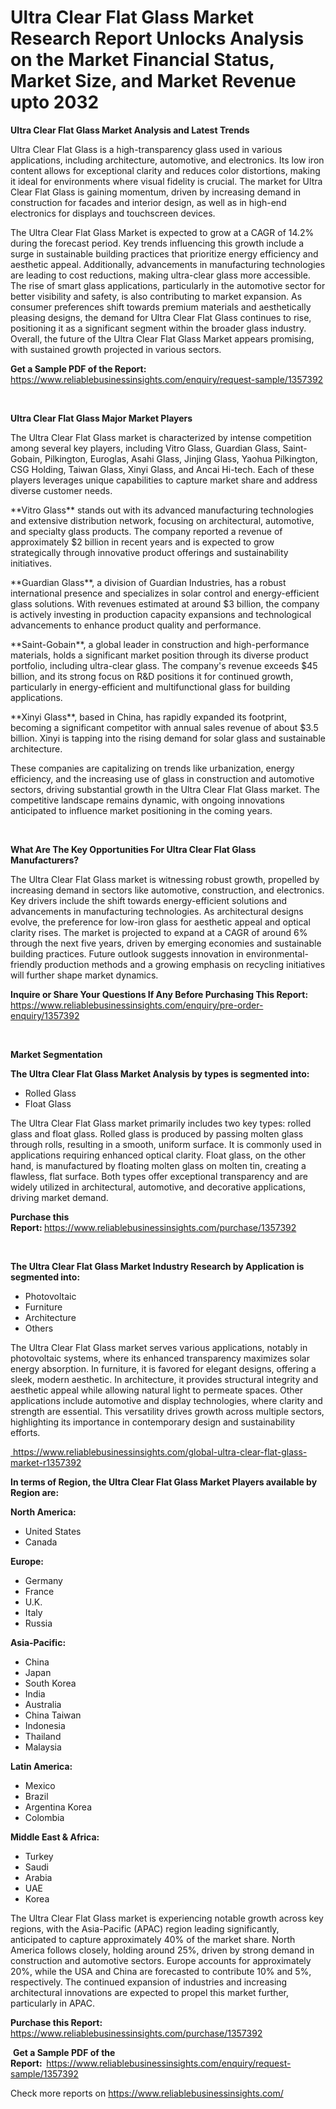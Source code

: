 <p><h1>Ultra Clear Flat Glass Market Research Report Unlocks Analysis on the Market Financial Status, Market Size, and Market Revenue upto 2032</h1></p><p><strong>Ultra Clear Flat Glass Market Analysis and Latest Trends</strong></p>
<p><p>Ultra Clear Flat Glass is a high-transparency glass used in various applications, including architecture, automotive, and electronics. Its low iron content allows for exceptional clarity and reduces color distortions, making it ideal for environments where visual fidelity is crucial. The market for Ultra Clear Flat Glass is gaining momentum, driven by increasing demand in construction for facades and interior design, as well as in high-end electronics for displays and touchscreen devices.</p><p>The Ultra Clear Flat Glass Market is expected to grow at a CAGR of 14.2% during the forecast period. Key trends influencing this growth include a surge in sustainable building practices that prioritize energy efficiency and aesthetic appeal. Additionally, advancements in manufacturing technologies are leading to cost reductions, making ultra-clear glass more accessible. The rise of smart glass applications, particularly in the automotive sector for better visibility and safety, is also contributing to market expansion. As consumer preferences shift towards premium materials and aesthetically pleasing designs, the demand for Ultra Clear Flat Glass continues to rise, positioning it as a significant segment within the broader glass industry. Overall, the future of the Ultra Clear Flat Glass Market appears promising, with sustained growth projected in various sectors.</p></p>
<p><strong>Get a Sample PDF of the Report:&nbsp;</strong> <a href="https://www.reliablebusinessinsights.com/enquiry/request-sample/1357392?utm_campaign=2774&utm_medium=2&utm_source=Github&utm_content=ia&utm_term=28022025&utm_id=ultra-clear-flat-glass">https://www.reliablebusinessinsights.com/enquiry/request-sample/1357392</a></p>
<p>&nbsp;</p>
<p><strong>Ultra Clear Flat Glass Major Market Players</strong></p>
<p><p>The Ultra Clear Flat Glass market is characterized by intense competition among several key players, including Vitro Glass, Guardian Glass, Saint-Gobain, Pilkington, Euroglas, Asahi Glass, Jinjing Glass, Yaohua Pilkington, CSG Holding, Taiwan Glass, Xinyi Glass, and Ancai Hi-tech. Each of these players leverages unique capabilities to capture market share and address diverse customer needs.</p><p>**Vitro Glass** stands out with its advanced manufacturing technologies and extensive distribution network, focusing on architectural, automotive, and specialty glass products. The company reported a revenue of approximately $2 billion in recent years and is expected to grow strategically through innovative product offerings and sustainability initiatives.</p><p>**Guardian Glass**, a division of Guardian Industries, has a robust international presence and specializes in solar control and energy-efficient glass solutions. With revenues estimated at around $3 billion, the company is actively investing in production capacity expansions and technological advancements to enhance product quality and performance.</p><p>**Saint-Gobain**, a global leader in construction and high-performance materials, holds a significant market position through its diverse product portfolio, including ultra-clear glass. The company's revenue exceeds $45 billion, and its strong focus on R&D positions it for continued growth, particularly in energy-efficient and multifunctional glass for building applications.</p><p>**Xinyi Glass**, based in China, has rapidly expanded its footprint, becoming a significant competitor with annual sales revenue of about $3.5 billion. Xinyi is tapping into the rising demand for solar glass and sustainable architecture.</p><p>These companies are capitalizing on trends like urbanization, energy efficiency, and the increasing use of glass in construction and automotive sectors, driving substantial growth in the Ultra Clear Flat Glass market. The competitive landscape remains dynamic, with ongoing innovations anticipated to influence market positioning in the coming years.</p></p>
<p>&nbsp;</p>
<p><strong>What Are The Key Opportunities For Ultra Clear Flat Glass Manufacturers?</strong></p>
<p><p>The Ultra Clear Flat Glass market is witnessing robust growth, propelled by increasing demand in sectors like automotive, construction, and electronics. Key drivers include the shift towards energy-efficient solutions and advancements in manufacturing technologies. As architectural designs evolve, the preference for low-iron glass for aesthetic appeal and optical clarity rises. The market is projected to expand at a CAGR of around 6% through the next five years, driven by emerging economies and sustainable building practices. Future outlook suggests innovation in environmental-friendly production methods and a growing emphasis on recycling initiatives will further shape market dynamics.</p></p>
<p><strong>Inquire or Share Your Questions If Any Before Purchasing This Report:</strong> <a href="https://www.reliablebusinessinsights.com/enquiry/pre-order-enquiry/1357392?utm_campaign=2774&utm_medium=2&utm_source=Github&utm_content=ia&utm_term=28022025&utm_id=ultra-clear-flat-glass">https://www.reliablebusinessinsights.com/enquiry/pre-order-enquiry/1357392</a></p>
<p>&nbsp;</p>
<p><strong>Market Segmentation</strong></p>
<p><strong>The Ultra Clear Flat Glass Market Analysis by types is segmented into:</strong></p>
<p><ul><li>Rolled Glass</li><li>Float Glass</li></ul></p>
<p><p>The Ultra Clear Flat Glass market primarily includes two key types: rolled glass and float glass. Rolled glass is produced by passing molten glass through rolls, resulting in a smooth, uniform surface. It is commonly used in applications requiring enhanced optical clarity. Float glass, on the other hand, is manufactured by floating molten glass on molten tin, creating a flawless, flat surface. Both types offer exceptional transparency and are widely utilized in architectural, automotive, and decorative applications, driving market demand.</p></p>
<p><strong>Purchase this Report:&nbsp;</strong><a href="https://www.reliablebusinessinsights.com/purchase/1357392?utm_campaign=2774&utm_medium=2&utm_source=Github&utm_content=ia&utm_term=28022025&utm_id=ultra-clear-flat-glass">https://www.reliablebusinessinsights.com/purchase/1357392</a></p>
<p>&nbsp;</p>
<p><strong>The Ultra Clear Flat Glass Market Industry Research by Application is segmented into:</strong></p>
<p><ul><li>Photovoltaic</li><li>Furniture</li><li>Architecture</li><li>Others</li></ul></p>
<p><p>The Ultra Clear Flat Glass market serves various applications, notably in photovoltaic systems, where its enhanced transparency maximizes solar energy absorption. In furniture, it is favored for elegant designs, offering a sleek, modern aesthetic. In architecture, it provides structural integrity and aesthetic appeal while allowing natural light to permeate spaces. Other applications include automotive and display technologies, where clarity and strength are essential. This versatility drives growth across multiple sectors, highlighting its importance in contemporary design and sustainability efforts.</p></p>
<p><a href="https://www.reliablebusinessinsights.com/global-ultra-clear-flat-glass-market-r1357392?utm_campaign=2774&utm_medium=2&utm_source=Github&utm_content=ia&utm_term=28022025&utm_id=ultra-clear-flat-glass">&nbsp;https://www.reliablebusinessinsights.com/global-ultra-clear-flat-glass-market-r1357392</a></p>
<p><strong>In terms of Region, the Ultra Clear Flat Glass Market Players available by Region are:</strong></p>
<p>
    <p> <strong> North America: </strong>
        <ul>
            <li>United States</li>
            <li>Canada</li>
        </ul>
        </p> 
    <p> <strong> Europe: </strong>
        <ul>
            <li>Germany</li>
            <li>France</li>
            <li>U.K.</li>
            <li>Italy</li>
            <li>Russia</li>
        </ul>
        </p> 
    <p> <strong> Asia-Pacific: </strong>
        <ul>
            <li>China</li>
            <li>Japan</li>
            <li>South Korea</li>
            <li>India</li>
            <li>Australia</li>
            <li>China Taiwan</li>
            <li>Indonesia</li>
            <li>Thailand</li>
            <li>Malaysia</li>
        </ul>
        </p> 
    <p> <strong> Latin America: </strong>
        <ul>
            <li>Mexico</li>
            <li>Brazil</li>
            <li>Argentina Korea</li>
            <li>Colombia</li>
        </ul>
        </p> 
    <p> <strong> Middle East & Africa: </strong>
        <ul>
            <li>Turkey</li>
            <li>Saudi</li>
            <li>Arabia</li>
            <li>UAE</li>
            <li>Korea</li>
        </ul>
    </p>
    </p>
<p><p>The Ultra Clear Flat Glass market is experiencing notable growth across key regions, with the Asia-Pacific (APAC) region leading significantly, anticipated to capture approximately 40% of the market share. North America follows closely, holding around 25%, driven by strong demand in construction and automotive sectors. Europe accounts for approximately 20%, while the USA and China are forecasted to contribute 10% and 5%, respectively. The continued expansion of industries and increasing architectural innovations are expected to propel this market further, particularly in APAC.</p></p>
<p><strong>Purchase this Report: </strong><a href="https://www.reliablebusinessinsights.com/purchase/1357392?utm_campaign=2774&utm_medium=2&utm_source=Github&utm_content=ia&utm_term=28022025&utm_id=ultra-clear-flat-glass">https://www.reliablebusinessinsights.com/purchase/1357392</a></p>
<p>&nbsp;<strong>Get a Sample PDF of the Report:&nbsp;&nbsp;</strong><a href="https://www.reliablebusinessinsights.com/enquiry/request-sample/1357392?utm_campaign=2774&utm_medium=2&utm_source=Github&utm_content=ia&utm_term=28022025&utm_id=ultra-clear-flat-glass">https://www.reliablebusinessinsights.com/enquiry/request-sample/1357392</a></p>
<p><strong></strong></p>
<p>Check more reports on <a href="https://www.reliablebusinessinsights.com/?utm_campaign=2774&utm_medium=2&utm_source=Github&utm_content=ia&utm_term=28022025&utm_id=ultra-clear-flat-glass">https://www.reliablebusinessinsights.com/</a></p>